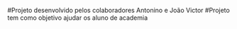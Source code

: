 #Projeto desenvolvido pelos colaboradores Antonino e João Victor 
#Projeto tem como objetivo ajudar os aluno de academia